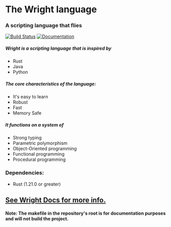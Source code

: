 # The Wright language
### A scripting language that flies

[![Build Status](https://travis-ci.org/Alfriadox/Wright-lang.svg?branch=master)](https://travis-ci.org/Alfriadox/Wright-lang)
[![Documentation](https://docs.rs/wright/badge.svg)](https://docs.rs/wright)

##### Wright is a scripting language that is inspired by
* Rust
* Java
* Python

##### The core characteristics of the language:
* It's easy to learn
* Robust
* Fast
* Memory Safe

##### It functions on a system of
* Strong typing
* Parametric polymorphism
* Object-Oriented programming
* Functional programming
* Procedural programming

### Dependencies:
* Rust (1.21.0 or greater)

## [See Wright Docs for more info.](https://alfriadox.github.io/Wright-lang/)
#### Note: The makefile in the repository's root is for documentation purposes and will not build the project. 